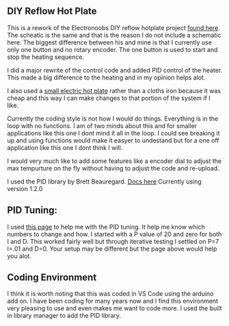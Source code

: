 ## DIY Reflow Hot Plate
This is a rework of the Electronoobs DIY reflow hotplate project [found here](https://electronoobs.com/eng_arduino_tut155.php). The scheatic is the same and that is the reason I do not include a schematic here. The biggest difference between his and mine is that I currently use only one button and no rotary encoder. The one button is used to start and stop the heating sequence.

I did a major rewrite of the control code and added PID control of the heater. This made a big difference to the heating and in my opinion helps alot.

I also used a [small electric hot plate](https://www.amazon.ca/gp/product/B08R6F5JH8/ref=ppx_yo_dt_b_search_asin_image?ie=UTF8&psc=1) rather than a cloths iron because it was cheap and this way I can make changes to that
portion of the system if I like. 

Currently the coding style is not how I would do things. Everything is in the loop with no functions. I am of two minds about this and for smaller applications like this one I dont mind it all in the loop. I could see breaking it up and using functions would make it easyer to undestand but for a one off application like this one I dont think I will.

I would very much like to add some features like a encoder dial to adjust the max tempurture on the fly without having to
adjust the code and re-upload.

I used the PID library by Brett Beauregard. [Docs here](https://playground.arduino.cc/Code/PIDLibrary/) Currently using version 1.2.0

## PID Tuning:
I used [this page](https://www.compuphase.com/electronics/reflowsolderprofiles.htm#_) to help me with the PID tuning. 
It help me know which numbers to change and how. I started with a P value of 20 and zero for both I and D. This worked fairly well but through iterative testing I settled on P=7 I=.01 and D=0. Your setup may be different but the page above would help you alot. 

## Coding Environment
I think it is worth noting that this was coded in VS Code using the arduino add on. I have been coding for many years now and I find this environment very pleasing to use and even makes me want to code more.
I used the built in library manager to add the PID library.
